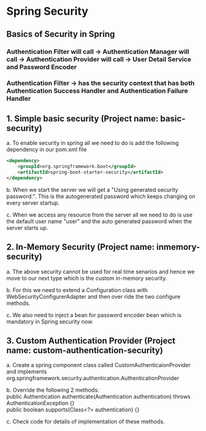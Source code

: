 # Spring Security  
## Basics of Security in Spring  
### Authentication Filter will call ->  Authentication Manager will call -> Authentication Provider will call -> User Detail Service and Password Encoder  
### Authentication Filter -> has the security context that has both Authentication Success Handler and Authentication Failure Handler  

## 1. Simple basic security (Project name: basic-security)  

a. To enable security in spring all we need to do is add the following dependency in our pom.xml file 
```xml  
<dependency>  
	<groupId>org.springframework.boot</groupId>  
	<artifactId>spring-boot-starter-security</artifactId>  
</dependency>  
```  

b. When we start the server we will get a "Using generated security password:". This is the autogenerated password which keeps changing on every server startup.  

c. When we access any resource from the server all we need to do is use the default user name "user" and the auto generated password when the server starts up.  

## 2. In-Memory Security (Project name: inmemory-security)   

a. The above security cannot be used for real time senarios and hence we move to our next type which is the custom in-memory security.    

b. For this we need to extend a Configuration class with WebSecurityConfigurerAdapter and then over ride the two configure methods.   

c. We also need to inject a bean for password encoder bean which is mandatory in Spring security now.  

## 3. Custom Authentication Provider (Project name: custom-authentication-security)  

a. Create a spring component class called CustomAuthenticaionProvider and implements org.springframework.security.authentication.AuthenticationProvider  

b. Override the following 2 methods:  
public Authentication authenticate(Authentication authentication) throws AuthenticationException {}  
public boolean supports(Class<?> authentication) {}  

c. Check code for details of implementation of these methods.  






